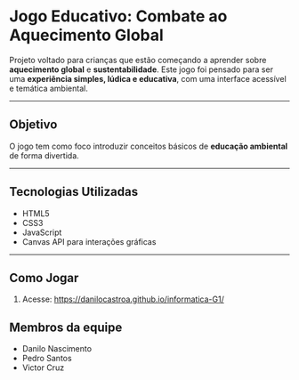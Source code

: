 # Jogo Educativo: Combate ao Aquecimento Global

Projeto voltado para crianças que estão começando a aprender sobre **aquecimento global** e **sustentabilidade**. Este jogo foi pensado para ser uma **experiência simples, lúdica e educativa**, com uma interface acessível e temática ambiental.

---

## Objetivo

O jogo tem como foco introduzir conceitos básicos de **educação ambiental** de forma divertida. 

---

## Tecnologias Utilizadas

- HTML5
- CSS3
- JavaScript
- Canvas API para interações gráficas

---

## Como Jogar

1. Acesse: https://danilocastroa.github.io/informatica-G1/

## Membros da equipe

- Danilo Nascimento
- Pedro Santos
- Victor Cruz
